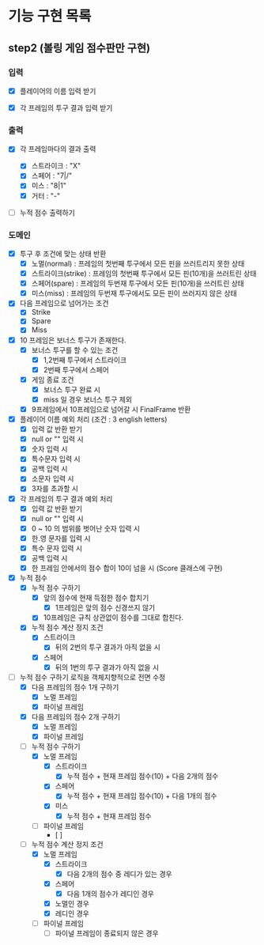 # 기능 구현 목록

## step2 (볼링 게임 점수판만 구현)
### 입력
- [x] 플레이어의 이름 입력 받기
- [x] 각 프레임의 투구 결과 입력 받기


### 출력
- [x] 각 프레임마다의 결과 출력
  - [x] 스트라이크 : "X"
  - [x] 스페어 : "7|/"
  - [x] 미스 : "8|1"
  - [x] 거터 : "-"
- [ ] 누적 점수 출력하기


### 도메인
- [x] 투구 후 조건에 맞는 상태 반환
  - [x] 노멀(normal) : 프레임의 첫번째 투구에서 모든 핀을 쓰러트리지 못한 상태
  - [x] 스트라이크(strike) : 프레임의 첫번째 투구에서 모든 핀(10개)을 쓰러트린 상태
  - [x] 스페어(spare) : 프레임의 두번재 투구에서 모든 핀(10개)을 쓰러트린 상태
  - [x] 미스(miss) : 프레임의 두번재 투구에서도 모든 핀이 쓰러지지 않은 상태
- [x] 다음 프레임으로 넘어가는 조건
  - [x] Strike
  - [x] Spare
  - [x] Miss
- [x] 10 프레임은 보너스 투구가 존재한다.
  - [x] 보너스 투구를 할 수 있는 조건
    - [x] 1,2번째 투구에서 스트라이크
    - [x] 2번째 투구에서 스페어
  - [x] 게임 종료 조건
    - [x] 보너스 투구 완료 시
    - [x] miss 일 경우 보너스 투구 제외
  - [x] 9프레임에서 10프레임으로 넘어갈 시 FinalFrame 반환
- [x] 플레이어 이름 예외 처리 (조건 : 3 english letters)
  - [x] 입력 값 반환 받기
  - [x] null or "" 입력 시
  - [x] 숫자 입력 시
  - [x] 특수문자 입력 시
  - [x] 공백 입력 시
  - [x] 소문자 입력 시
  - [x] 3자를 초과할 시
- [x] 각 프레임의 투구 결과 예외 처리
  - [x] 입력 값 반환 받기
  - [x] null or "" 입력 시
  - [x] 0 ~ 10 의 범위를 벗어난 숫자 입력 시
  - [x] 한.영 문자를 입력 시
  - [x] 특수 문자 입력 시
  - [x] 공백 입력 시
  - [x] 한 프레임 안에서의 점수 합이 10이 넘을 시 (Score 클래스에 구현)
- [x] 누적 점수
  - [x] 누적 점수 구하기
    - [x] 앞의 점수에 현재 득점한 점수 합치기
      - [x] 1프레임은 앞의 점수 신경쓰지 않기
    - [x] 10프레임은 규칙 상관없이 점수를 그대로 합친다.
  - [x] 누적 점수 계산 정지 조건
    - [x] 스트라이크
      - [x] 뒤의 2번의 투구 결과가 아직 없을 시
    - [x] 스페어
      - [x] 뒤의 1번의 투구 결과가 아직 없을 시

- [ ] 누적 점수 구하기 로직을 객체지향적으로 전면 수정
  - [x] 다음 프레임의 점수 1개 구하기
    - [x] 노멀 프레임
    - [x] 파이널 프레임
  - [x] 다음 프레임의 점수 2개 구하기
    - [x] 노멀 프레임
    - [x] 파이널 프레임
  - [ ] 누적 점수 구하기
    - [x] 노멀 프레임
      - [x] 스트라이크
        - [x] 누적 점수 + 현재 프레임 점수(10) + 다음 2개의 점수 
      - [x] 스페어
        - [x] 누적 점수 + 현재 프레임 점수(10) + 다음 1개의 점수
      - [x] 미스
        - [x] 누적 점수 + 현재 프레임 점수
    - [ ] 파이널 프레임
      - [ ] 
  - [ ] 누적 점수 계산 정지 조건
    - [x] 노멀 프레임
      - [x] 스트라이크
        - [x] 다음 2개의 점수 중 레디가 있는 경우
      - [x] 스페어
        - [x] 다음 1개의 점수가 레디인 경우
      - [x] 노멀인 경우
      - [x] 레디인 경우
    - [ ] 파이널 프레임
      - [ ] 파이널 프레임이 종료되지 않은 경우